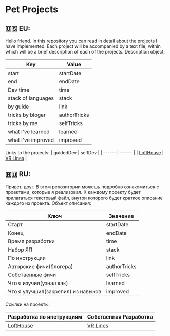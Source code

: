 # Pet Projects

## 🇺🇸 EU: 
Hello friend.
In this repository you can read in detail about the projects I have implemented.
Each project will be accompanied by a text file, within which will be a brief description of each of the projects.
Description object:

| Key  | Value |
| ------ | ------ |
| start | startDate |
| end | endDate |
| Dev time | time |
| stack of languages | stack |
| by guide | link |
| tricks by bloger | authorTricks |
| tricks by me | selfTricks |
| what I've learned | learned |
| what I've improved | improved |

Links to the projects:
| guidedDev  | selfDev |
| ------ | ------ |
| [LoftHouse](https://github.com/gudkovWay/projects/tree/main/guidedDev/LoftHouse) | [VR Lines](https://github.com/gudkovWay/projects/tree/main/selfDev/VRLines) |


## 🇷🇺 RU:

Привет, друг.
В этом репозитории можешь подробно ознакомиться с проектами, которые я реализовал.
К каждому проекту будет прилагаться текстовый файл, внутри которого будет краткое описание каждого из проекта.
Объект описания:

| Ключ  | Значение |
| ------ | ------ |
| Старт | startDate |
| Конец | endDate |
| Время разработки | time |
| Набор ЯП | stack |
| По инструкции | link |
| Авторские фичи(блогера) | authorTricks |
| Собственные фичи | selfTricks |
| Что я изучил(узнал как) | learned |
| Что я улучшил(закрепил) из навыков | improved |

Ссылки на проекты:

| Разработка по инструкциям  | Собственная Разработка |
| ------ | ------ |
| [LoftHouse](https://github.com/gudkovWay/projects/tree/main/guidedDev/LoftHouse) | [VR Lines](https://github.com/gudkovWay/projects/tree/main/selfDev/VRLines) |
